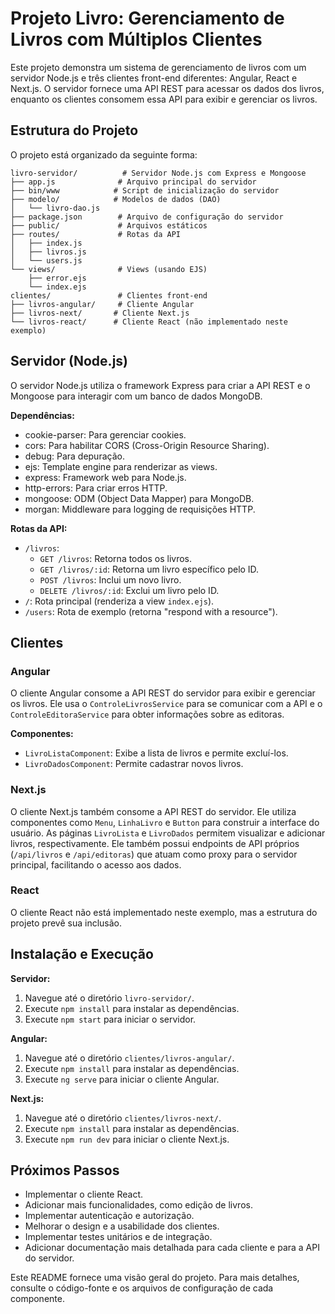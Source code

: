# Projeto Livro: Gerenciamento de Livros com Múltiplos Clientes

Este projeto demonstra um sistema de gerenciamento de livros com um servidor Node.js e três clientes front-end diferentes: Angular, React e Next.js. O servidor fornece uma API REST para acessar os dados dos livros, enquanto os clientes consomem essa API para exibir e gerenciar os livros.

## Estrutura do Projeto

O projeto está organizado da seguinte forma:

```
livro-servidor/          # Servidor Node.js com Express e Mongoose
├── app.js              # Arquivo principal do servidor
├── bin/www            # Script de inicialização do servidor
├── modelo/            # Modelos de dados (DAO)
│   └── livro-dao.js
├── package.json        # Arquivo de configuração do servidor
├── public/             # Arquivos estáticos
├── routes/             # Rotas da API
│   ├── index.js
│   ├── livros.js
│   └── users.js
└── views/              # Views (usando EJS)
    ├── error.ejs
    └── index.ejs
clientes/               # Clientes front-end
├── livros-angular/     # Cliente Angular
├── livros-next/       # Cliente Next.js
└── livros-react/      # Cliente React (não implementado neste exemplo)
```

## Servidor (Node.js)

O servidor Node.js utiliza o framework Express para criar a API REST e o Mongoose para interagir com um banco de dados MongoDB.

**Dependências:**

* cookie-parser: Para gerenciar cookies.
* cors: Para habilitar CORS (Cross-Origin Resource Sharing).
* debug: Para depuração.
* ejs: Template engine para renderizar as views.
* express: Framework web para Node.js.
* http-errors: Para criar erros HTTP.
* mongoose: ODM (Object Data Mapper) para MongoDB.
* morgan: Middleware para logging de requisições HTTP.

**Rotas da API:**

* `/livros`:
    * `GET /livros`: Retorna todos os livros.
    * `GET /livros/:id`: Retorna um livro específico pelo ID.
    * `POST /livros`: Inclui um novo livro.
    * `DELETE /livros/:id`: Exclui um livro pelo ID.
* `/`: Rota principal (renderiza a view `index.ejs`).
* `/users`: Rota de exemplo (retorna "respond with a resource").

## Clientes

### Angular

O cliente Angular consome a API REST do servidor para exibir e gerenciar os livros. Ele usa o `ControleLivrosService` para se comunicar com a API e o `ControleEditoraService` para obter informações sobre as editoras.

**Componentes:**

* `LivroListaComponent`: Exibe a lista de livros e permite excluí-los.
* `LivroDadosComponent`: Permite cadastrar novos livros.

### Next.js

O cliente Next.js também consome a API REST do servidor. Ele utiliza componentes como `Menu`, `LinhaLivro` e `Button` para construir a interface do usuário.  As páginas `LivroLista` e `LivroDados` permitem visualizar e adicionar livros, respectivamente. Ele também possui endpoints de API próprios (`/api/livros` e `/api/editoras`) que atuam como proxy para o servidor principal, facilitando o acesso aos dados.

### React

O cliente React não está implementado neste exemplo, mas a estrutura do projeto prevê sua inclusão.

## Instalação e Execução

**Servidor:**

1. Navegue até o diretório `livro-servidor/`.
2. Execute `npm install` para instalar as dependências.
3. Execute `npm start` para iniciar o servidor.

**Angular:**

1. Navegue até o diretório `clientes/livros-angular/`.
2. Execute `npm install` para instalar as dependências.
3. Execute `ng serve` para iniciar o cliente Angular.

**Next.js:**

1. Navegue até o diretório `clientes/livros-next/`.
2. Execute `npm install` para instalar as dependências.
3. Execute `npm run dev` para iniciar o cliente Next.js.


## Próximos Passos

* Implementar o cliente React.
* Adicionar mais funcionalidades, como edição de livros.
* Implementar autenticação e autorização.
* Melhorar o design e a usabilidade dos clientes.
* Implementar testes unitários e de integração.
* Adicionar documentação mais detalhada para cada cliente e para a API do servidor.


Este README fornece uma visão geral do projeto.  Para mais detalhes, consulte o código-fonte e os arquivos de configuração de cada componente.
